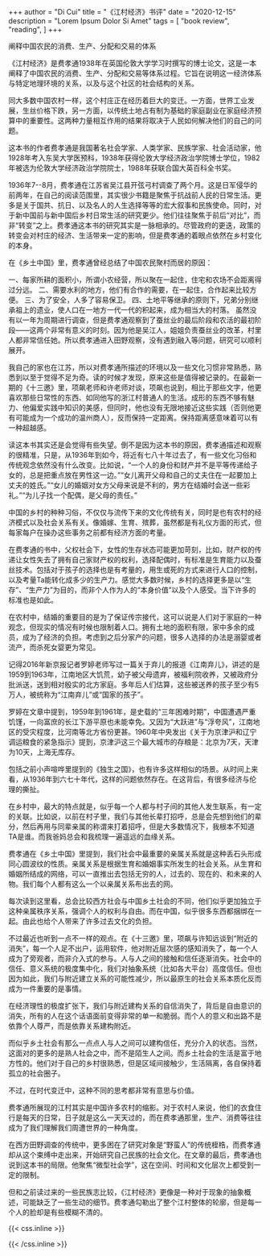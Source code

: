 +++
author = "Di Cui"
title = "《江村经济》书评"
date = "2020-12-15"
description = "Lorem Ipsum Dolor Si Amet"
tags = [
    "book review",
    "reading",
]
+++

阐释中国农民的消费、生产、分配和交易的体系


《江村经济》是费孝通1938年在英国伦敦大学学习时撰写的博士论文，这是一本阐释了中国农民的消费、生产、分配和交易等体系过程。它旨在说明这一经济体系与特定地理环境的关系，以及与这个社区的社会结构的关系。

同大多数中国农村一样，这个村庄正在经历着巨大的变迁。一方面，世界工业发展，生丝价格下跌，另一方面，以传统土地占有制为基础的家庭副业在家庭经济预算中的重要性。这两种力量相互作用的结果将取决于人民如何解决他们的自己的问题。

这本书的作者费孝通是我国著名社会学家、人类学家、民族学家、社会活动家，他1928年考入东吴大学医预科，1938年获得伦敦大学经济政治学院博士学位，1982年被选为伦敦大学经济政治学院院士，1988年获联合国大英百科全书奖。

1936年7--8月，费孝通在江苏省吴江县开弦弓村调查了两个月。这是日军侵华的前两年，在自己的阅读范围里，其实很少书籍是聚焦于抗战前人民的日常生活。更多是关于国共、抗日、以及名人的人生选择等等的宏大叙事和民族使命。同时，对于新中国前与新中国后乡村日常生活的研究更少。他们往往聚焦于前后“对比”，而非“转变”之上。费孝通这本书的研究其实是一脉相承的。尽管政府的更迭，政策的转变会对村庄的经济、生活带来一定的影响，但是费孝通的着眼点依然在乡村变化的本身。

在《乡土中国》里，费孝通曾经总结了中国农民聚村而居的原因：

一、每家所耕的面积小，所谓小农经营，所以聚在一起住，住宅和农场不会距离得过分远。
二、需要水利的地方，他们有合作的需要，在一起住，合作起来比较方便。
三、为了安全，人多了容易保卫。
四、土地平等继承的原则下，兄弟分别继承祖上的遗业，使人口在一地方一代一代的积起来，成为相当大的村落。
虽然没有以一年为周期进行调查，但是费孝通观察到了蚕丝业的最后阶段和农活的最初阶段——这两个非常有意义的时刻。因为他是吴江人，姐姐负责蚕丝业的改革，村里人都非常信任她。所以费孝通进入田野观察，没有遇到融入等问题，研究可以顺利展开。

我自己的家也在江苏，所以对费孝通所描述的环境以及一些文化习惯非常熟悉，熟悉到以至于觉得不足为奇。读的时候才发现，原来这些是值得被记录的。在最新一期的《十三邀》里，项飙老师和许老师对谈，项飙也说到，相比于那些文字，他更喜欢那些日常性的东西、如同他写的浙江村普通人的生活。成形的东西不够有魅力、他偏爱实践中知识的美感，但同时，他也没有无限地接近这些实践（否则他更有可能成为一个成功的温州商人），反而保持一定距离。保持距离感意味着可以有一种超越感。

读这本书其实还是会觉得有些失望。倒不是因为这本书的原因，费孝通描述和观察的很精准，只是，从1936年到如今，将近有七八十年过去了，有一些文化习俗和传统观念依然没有什么改变。比如说，“一个人的身份和财产并不是平等传递给子女的，总是把重点放在男性这一边。”“女儿离开父母和自己的丈夫住在一起要加上丈夫的姓氏。”“女儿的婚姻对女方父母来说是不利的，男方在结婚时会送一些彩礼。”“为儿子找一个配偶，是父母的责任。”

中国的乡村的种种习俗，不仅仅与流传下来的文化传统有关，同时是也有农村的经济模式以及社会关系有关。像婚嫁、生育、殡葬，虽然都是有礼仪方面的形式，但每家每户在操办这些事务之前都有经济方面的考量。

在费孝通的书中，父权社会下，女性的生存状态可能更加苛刻，比如，财产权的传递让女性失去了拥有自己家财产权的权利，选择配偶时，有标准是生育能力以及蚕丝技术。包括对于孩子的选择也是有考量的，用生或死的方式来进行人口的控制，以及考量Ta能转化成多少的生产力。感觉大多数时候，乡村的选择更多是以“生存”、“生产力”为目的，而非个人作为人的“本身价值”以及个人感受。当下许多的标准也是如此。

在农村中，结婚的重要目的是为了保证传宗接代，这可以说是人们对于家庭的一种观念，但现实的情况有时候也限制着人口。拥有土地的面积有限，家中多余的成员，成为了经济的负担。考虑到之后分家产的问题，很多人选择的办法是溺婴或者流产，而杀死女婴更为常见。

记得2016年新京报记者罗婷老师写过一篇关于弃儿的报道《江南弃儿》，讲述的是1959到1963年，江南地区大饥荒，幼子被父母遗弃，被福利院收养，又被政府分批派送，送到相对殷实的北方家庭。多年后人们估算，这些被送养的孩子至少有5万人，被统称为“江南弃儿”或“国家的孩子”。　

罗婷在文章中提到，1959年到1961年，是史载的“三年困难时期”，中国遭遇严重饥馑，一向富庶的长江下游平原也未能幸免。又因为“大跃进”与“浮夸风”，江南地区的受灾程度，比河南等北方省份更甚。1960年中央发出《关于为京津沪和辽宁调运粮食的紧急指示》提到，京津沪这三个最大城市的存粮是：北京为7天，天津为10天，上海无库存。

包括之前小声喧哗里提到的《独生之国》，也有许多这样相似的场景。从时间上来看，从1936年到六七十年代，这样的问题依然存在。在这背后，有很多经济与伦理的撕扯。

在乡村中，最大的特点就是，似乎每一个人都与村子间的其他人发生联系，有一定的关联。比如说，以前在村子里，我们与其他长辈打招呼，总是会先想到他们的辈分，然后再用与同辈亲属的称谓来打着招呼，但是大多数情况下，我根本不知道TA是谁。而我爸妈总会和我梳理一遍遥远的血缘关系。

费孝通在《乡土中国》里提到，我们社会中最重要的亲属关系就是这种丢石头形成同心圆波纹的性质。亲属关系是根据生育和婚姻事实所发生的社会关系。从生育和婚姻所结成的网络，可以一直推出去包括无穷的人，过去的、现在的、和未来的人物。我们每个人都有这么一个以亲属关系布出去的网。

每次读到这里看，总会比较西方社会与中国乡土社会的不同，他们似乎更加独立于这种亲属秩序关系，强调个人的权利与自由。而在中国，似乎很多东西都捆绑在一起。由此也给个人带来了许多过去文化的负担。

不过最近也听到一点不一样的观点。在《十三邀》里，项飙与许知远谈到“附近的消失”，每一个人足不出户，运用软件，他对附近层次感的感知消失了，每一个人成为了旁观者，而非介入式的参与。人与人之间的接触和信任逐渐消失。社会中的信任、意义系统的极度集中化，我们对抽象系统（比如各大平台）高度信任。但也因为如此，我们与附近建立关系的可能性减少，所以最原生的社会关系本质化反而成为一件重要的是事情。

在经济理性的极度扩张下，我们与附近建构关系的自信消失了，背后是自由意识的消失，所有的人在这个话语面前变得非常的单一和脆弱。而个人的意义和出路不是依靠个人尊严，而是依靠关系建构附近。

而似乎乡土社会有那么一点点人与人之间可以建构信任，充分介入的状态。当然，这面对的更多的是熟人社会之中，而不是陌生人之间。而乡土社会的生活是富于地方性的。他们对于自己的乡村很熟悉，但是区域间接触少，生活隔离，各自保持着孤立的社会圈子。

不过，在时代变迁中，这种不同的思考都非常有意思与价值。

费孝通所展现的江村其实是中国许多农村的缩影。对于农村人来说，他们的衣食住行是每天的日常，日子就是这么一天天过的，而在费孝通那里，生产、消费等往往成为了我们理解我们周遭世界的一种角度。

在西方田野调查的传统中，更多困在了研究对象是“野蛮人”的传统桎梏，而费孝通却从这个束缚中走出来，开始研究自己民族的社会文化。在文章的最后，费孝通也说到这本书的局限。他聚焦“微型社会学”，这在空间、时间和文化层次上都受到一定的限制。

但和之前读过来的一些民族志比较，《江村经济》更像是一种对于现象的抽象概述，可能缺乏了一些生动的细节。费孝通勾勒出了整个江村整体的轮廓，但是每一个人的脸却是有些模糊不清的。


{{< css.inline >}}

<style>
.canon { background: white; width: 100%; height: auto; }
</style>

{{< /css.inline >}}
